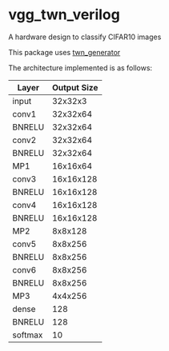 # vgg_twn_verilog

A hardware design to classify CIFAR10 images

This package uses [twn_generator](https://github.com/da-steve101/twn_generator)

The architecture implemented is as follows:

| Layer   | Output Size  |
| ------- | ------------ |
| input   | 32x32x3      |
| conv1   | 32x32x64     |
| BNRELU  | 32x32x64     |
| conv2   | 32x32x64     |
| BNRELU  | 32x32x64     |
| MP1     | 16x16x64     |
| conv3   | 16x16x128    |
| BNRELU  | 16x16x128    |
| conv4   | 16x16x128    |
| BNRELU  | 16x16x128    |
| MP2     | 8x8x128      |
| conv5   | 8x8x256      |
| BNRELU  | 8x8x256      |
| conv6   | 8x8x256      |
| BNRELU  | 8x8x256      |
| MP3     | 4x4x256      |
| dense   | 128          |
| BNRELU  | 128          |
| softmax | 10           |
